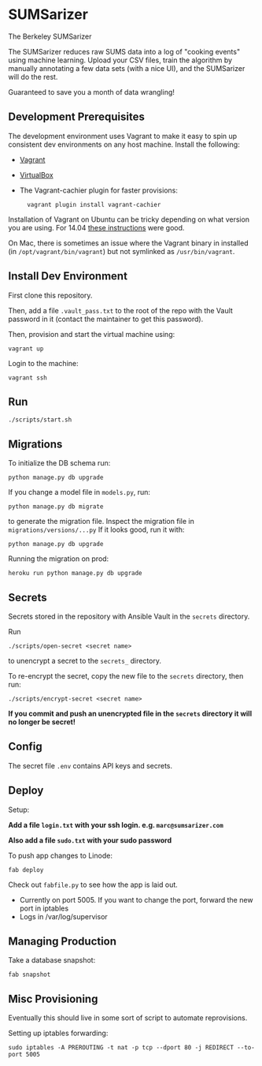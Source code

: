SUMSarizer
===

The Berkeley SUMSarizer

The SUMSarizer reduces raw SUMS data into a log of "cooking events" using machine learning. Upload your CSV files, train the algorithm by manually annotating a few data sets (with a nice UI), and the SUMSarizer will do the rest.

Guaranteed to save you a month of data wrangling!

Development Prerequisites
---

The development environment uses Vagrant to make it easy to spin up consistent dev environments on any host machine. Install the following:

* [Vagrant](https://www.vagrantup.com/)
* [VirtualBox](https://www.virtualbox.org/)
* The Vagrant-cachier plugin for faster provisions:

        vagrant plugin install vagrant-cachier

Installation of Vagrant on Ubuntu can be tricky depending on what version you are using. For 14.04 [these instructions](http://foorious.com/devops/vagrant-virtualbox-trusty-install/) were good.

On Mac, there is sometimes an issue where the Vagrant binary in installed (in `/opt/vagrant/bin/vagrant`) but not symlinked as `/usr/bin/vagrant`.

Install Dev Environment
---

First clone this repository.

Then, add a file `.vault_pass.txt` to the root of the repo with the Vault password in it (contact the maintainer to get this password).

Then, provision and start the virtual machine using:

    vagrant up

Login to the machine:

    vagrant ssh

Run
---

	./scripts/start.sh

Migrations
---

To initialize the DB schema run:

	python manage.py db upgrade

If you change a model file in `models.py`, run:

	python manage.py db migrate

to generate the migration file. Inspect the migration file in `migrations/versions/...py` If it looks good, run it with:

	python manage.py db upgrade

Running the migration on prod:

	heroku run python manage.py db upgrade

Secrets
---

Secrets stored in the repository with Ansible Vault in the `secrets` directory.

Run

    ./scripts/open-secret <secret name>

to unencrypt a secret to the `secrets_` directory.

To re-encrypt the secret, copy the new file to the `secrets` directory, then run:

    ./scripts/encrypt-secret <secret name>

**If you commit and push an unencrypted file in the `secrets` directory it will no longer be secret!**

Config
---

The secret file `.env` contains API keys and secrets.

Deploy
---

Setup:

**Add a file `login.txt` with your ssh login. e.g. `marc@sumsarizer.com`**

**Also add a file `sudo.txt` with your sudo password**

To push app changes to Linode:

    fab deploy

Check out `fabfile.py` to see how the app is laid out.

* Currently on port 5005. If you want to change the port, forward the new port in iptables
* Logs in /var/log/supervisor

Managing Production
---

Take a database snapshot:

    fab snapshot

Misc Provisioning
---

Eventually this should live in some sort of script to automate reprovisions.

Setting up iptables forwarding:

    sudo iptables -A PREROUTING -t nat -p tcp --dport 80 -j REDIRECT --to-port 5005

